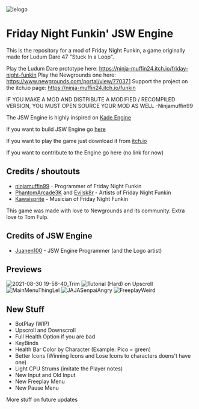![lelogo](https://user-images.githubusercontent.com/65170591/131541948-3d792876-8f49-4430-9892-0e317cb77c93.png)

# Friday Night Funkin' JSW Engine

This is the repository for a mod of Friday Night Funkin, a game originally made for Ludum Dare 47 "Stuck In a Loop".

Play the Ludum Dare prototype here: https://ninja-muffin24.itch.io/friday-night-funkin
Play the Newgrounds one here: https://www.newgrounds.com/portal/view/770371
Support the project on the itch.io page: https://ninja-muffin24.itch.io/funkin

IF YOU MAKE A MOD AND DISTRIBUTE A MODIFIED / RECOMPILED VERSION, YOU MUST OPEN SOURCE YOUR MOD AS WELL
                                                                                -Ninjamuffin99

The JSW Engine is highly inspired on [Kade Engine](https://github.com/KadeDev/Kade-Engine)

If you want to build JSW Engine go [here](https://github.com/Juanen100/JSW-Engine/blob/main/.github/DOCS_SHIT/building.md)

If you want to play the game just download it from [itch.io](https://ninja-muffin24.itch.io/funkin)

If you want to contribute to the Engine go here (no link for now)

## Credits / shoutouts

- [ninjamuffin99](https://twitter.com/ninja_muffin99) - Programmer of Friday Night Funkin
- [PhantomArcade3K](https://twitter.com/phantomarcade3k) and [Evilsk8r](https://twitter.com/evilsk8r) - Artists of Friday Night Funkin
- [Kawaisprite](https://twitter.com/kawaisprite) - Musician of Friday Night Funkin

This game was made with love to Newgrounds and its community. Extra love to Tom Fulp.

## Credits of JSW Engine

- [Juanen100](https://twitter.com/Juanen1001) - JSW Engine Programmer (and the Logo artist)

## Previews

![2021-08-30 19-58-40_Trim](https://user-images.githubusercontent.com/65170591/131385724-8db235b5-1935-4a4a-b4e9-a219ffb62080.gif)
![Tutorial (Hard) on Upscroll](https://user-images.githubusercontent.com/65170591/131541953-582da4c6-19af-4882-8299-2783a8b79f74.gif)
![MainMenuThingLel](https://user-images.githubusercontent.com/65170591/131541950-a27f8e4a-6769-424a-a049-001e323e8e9c.png)
![JAJASenpaiAngry](https://user-images.githubusercontent.com/65170591/131541945-b2515555-e3e6-486b-aaf4-11e8193a8db1.png)
![FreeplayWeird](https://user-images.githubusercontent.com/65170591/131541934-bdf0df39-a9fa-4662-98df-f984f603ab9d.png)

## New Stuff

- BotPlay (WIP)
- Upscroll and Downscroll
- Full Health Option if you are bad
- KeyBinds
- Health Bar Color by Character (Example: Pico = green)
- Better Icons (Winning Icons and Lose Icons to characters doens't have one)
- Light CPU Strums (imitate the Player notes)
- New Input and Old Input
- New Freeplay Menu
- New Pause Menu

More stuff on future updates